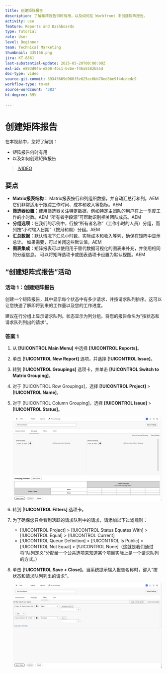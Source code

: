```yaml
---
title: 创建矩阵报告
description: 了解矩阵报告何时有用，以及如何在 Workfront 中创建矩阵报告。
activity: use
feature: Reports and Dashboards
type: Tutorial
role: User
level: Beginner
team: Technical Marketing
thumbnail: 335156.png
jira: KT-8861
last-substantial-update: 2025-05-20T00:00:00Z
exl-id: e893d94a-e808-4bc1-bc6e-f46a5582b55d
doc-type: video
source-git-commit: 39345609d988f5e625ec6bb78ed3be9f4dcdedc9
workflow-type: tm+mt
source-wordcount: '383'
ht-degree: 59%

---
```


# 创建矩阵报告

在本视频中，您将了解到：

* 矩阵报告何时有用
* 以及如何创建矩阵报告

>[!VIDEO](https://video.tv.adobe.com/v/335156/?quality=12&learn=on)

## 要点

* **Matrix报表结构：** Matrix报表按行和列组织数据，并自动汇总行和列。&#x200B;AEM 它们非常适用于跟踪工作时间、成本和收入等指标。&#x200B;AEM
* **筛选器设置：**&#x200B;使用筛选器关注特定数据，例如特定主团队的用户在上一季度工作的小时数。&#x200B;AEM “所有者字段源”可帮助识别相关团队成员。&#x200B;AEM
* **分组选项：**&#x200B;在我们的示例中，行按“所有者名称”（工作小时的人员）分组，而列按“小时输入日期”（按月和周）分组。&#x200B;AEM
* **汇总数据：**&#x200B;默认情况下汇总小时数、实际成本和收入等列，确保在矩阵中显示总计。 如果需要，可以关闭这些默认值。&#x200B;AEM
* **图表集成：**&#x200B;矩阵报表可以使用用于替代数据可视化的图表来补充，并使用相同的分组信息。 可以将矩阵选项卡或图表选项卡设置为默认视图。&#x200B;AEM

## “创建矩阵式报告”活动

### 活动 1：创建矩阵报告

创建一个矩阵报告，其中显示每个状态中有多少请求，并按请求队列排序。这可以让您快速了解即将到来的工作量以及您的工作进度。

建议在行分组上显示请求队列。状态显示为列分组。将您的报告命名为“按状态和请求队列列出的请求”。

### 答案 1

1. 从 **[!UICONTROL Main Menu]** 中选择 **[!UICONTROL Reports]**。
1. 单击 **[!UICONTROL New Report]** 选项，并选择 **[!UICONTROL Issue]**。
1. 转到 **[!UICONTROL Groupings]** 选项卡，并单击 **[!UICONTROL Switch to Matrix Grouping]**。
1. 对于 [!UICONTROL Row Groupings]，选择 **[!UICONTROL Project]** > **[!UICONTROL Name]**。
1. 对于 [!UICONTROL Column Grouping]，选择 **[!UICONTROL Issue]** > **[!UICONTROL Status]**。

   ![创建新的问题报告分组的屏幕图像](assets/matrix-report-groupings.png)

1. 转到 **[!UICONTROL Filters]** 选项卡。
1. 为了确保您只会看到活跃的请求队列中的请求，请添加以下过滤规则：

   * [!UICONTROL Project] > [!UICONTROL Status Equates With] > [!UICONTROL Equal] > [!UICONTROL Current]
   * [!UICONTROL Queue Definition] > [!UICONTROL Is Public] > [!UICONTROL Not Equal] > [!UICONTROL None]（这就是我们通过将“队列定义”分配给一个公共选项来知道某个项目实际上是一个请求队列的方式。）

1. 单击 **[!UICONTROL Save + Close]**。当系统提示输入报告名称时，键入“按状态和请求队列列出的请求”。

   ![创建新的问题报告过滤器的屏幕图像](assets/matrix-report-filters.png)
